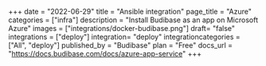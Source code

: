 +++
date = "2022-06-29"
title = "Ansible integration"
page_title = "Azure"
categories = ["infra"] 
description = "Install Budibase as an app on Microsoft Azure"
images = ["integrations/docker-budibase.png"]
draft= "false"
integrations = ["deploy"]
integration= "deploy"
integrationcategories = ["All", "deploy"]
published_by = "Budibase"
plan = "Free"
docs_url = "https://docs.budibase.com/docs/azure-app-service"
+++